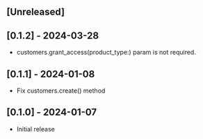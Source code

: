 ## [Unreleased]

## [0.1.2] - 2024-03-28
- customers.grant_access(product_type:) param is not required.

## [0.1.1] - 2024-01-08
- Fix customers.create() method

## [0.1.0] - 2024-01-07

- Initial release
